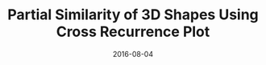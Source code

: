 ---
title: 'Partial Similarity of 3D Shapes Using Cross Recurrence Plot'
collection: publications
permalink: /publication/2016-partial-similarity
excerpt: ''
date: 2016-08-04
venue: '29th Conference on Graphics, Patterns and Images (SIBGRAPI)'
paperurl: 'http://ieeexplore.ieee.org/document/7813067/'
authors: 'R. U. Nakanishi, J. P. Ono, P. Pagliosa, L. G. Nonato, A. Paiva'
---